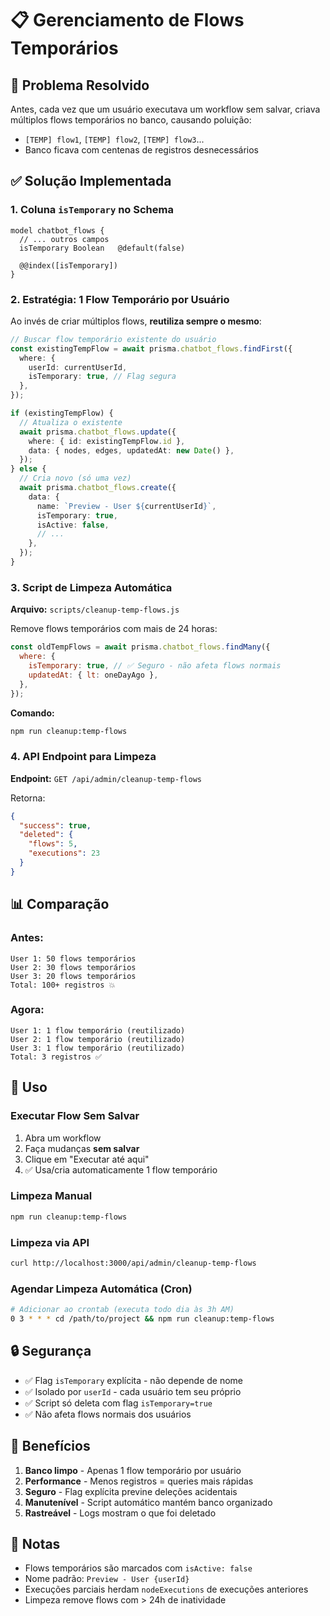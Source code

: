 # 📋 Gerenciamento de Flows Temporários

## 🎯 Problema Resolvido

Antes, cada vez que um usuário executava um workflow sem salvar, criava múltiplos flows temporários no banco, causando poluição:

- `[TEMP] flow1`, `[TEMP] flow2`, `[TEMP] flow3`...
- Banco ficava com centenas de registros desnecessários

## ✅ Solução Implementada

### 1. **Coluna `isTemporary`** no Schema

```prisma
model chatbot_flows {
  // ... outros campos
  isTemporary Boolean   @default(false)

  @@index([isTemporary])
}
```

### 2. **Estratégia: 1 Flow Temporário por Usuário**

Ao invés de criar múltiplos flows, **reutiliza sempre o mesmo**:

```typescript
// Buscar flow temporário existente do usuário
const existingTempFlow = await prisma.chatbot_flows.findFirst({
  where: {
    userId: currentUserId,
    isTemporary: true, // Flag segura
  },
});

if (existingTempFlow) {
  // Atualiza o existente
  await prisma.chatbot_flows.update({
    where: { id: existingTempFlow.id },
    data: { nodes, edges, updatedAt: new Date() },
  });
} else {
  // Cria novo (só uma vez)
  await prisma.chatbot_flows.create({
    data: {
      name: `Preview - User ${currentUserId}`,
      isTemporary: true,
      isActive: false,
      // ...
    },
  });
}
```

### 3. **Script de Limpeza Automática**

**Arquivo:** `scripts/cleanup-temp-flows.js`

Remove flows temporários com mais de 24 horas:

```javascript
const oldTempFlows = await prisma.chatbot_flows.findMany({
  where: {
    isTemporary: true, // ✅ Seguro - não afeta flows normais
    updatedAt: { lt: oneDayAgo },
  },
});
```

**Comando:**

```bash
npm run cleanup:temp-flows
```

### 4. **API Endpoint para Limpeza**

**Endpoint:** `GET /api/admin/cleanup-temp-flows`

Retorna:

```json
{
  "success": true,
  "deleted": {
    "flows": 5,
    "executions": 23
  }
}
```

## 📊 Comparação

### Antes:

```
User 1: 50 flows temporários
User 2: 30 flows temporários
User 3: 20 flows temporários
Total: 100+ registros 💥
```

### Agora:

```
User 1: 1 flow temporário (reutilizado)
User 2: 1 flow temporário (reutilizado)
User 3: 1 flow temporário (reutilizado)
Total: 3 registros ✅
```

## 🚀 Uso

### Executar Flow Sem Salvar

1. Abra um workflow
2. Faça mudanças **sem salvar**
3. Clique em "Executar até aqui"
4. ✅ Usa/cria automaticamente 1 flow temporário

### Limpeza Manual

```bash
npm run cleanup:temp-flows
```

### Limpeza via API

```bash
curl http://localhost:3000/api/admin/cleanup-temp-flows
```

### Agendar Limpeza Automática (Cron)

```bash
# Adicionar ao crontab (executa todo dia às 3h AM)
0 3 * * * cd /path/to/project && npm run cleanup:temp-flows
```

## 🔒 Segurança

- ✅ Flag `isTemporary` explícita - não depende de nome
- ✅ Isolado por `userId` - cada usuário tem seu próprio
- ✅ Script só deleta com flag `isTemporary=true`
- ✅ Não afeta flows normais dos usuários

## 🎯 Benefícios

1. **Banco limpo** - Apenas 1 flow temporário por usuário
2. **Performance** - Menos registros = queries mais rápidas
3. **Seguro** - Flag explícita previne deleções acidentais
4. **Manutenível** - Script automático mantém banco organizado
5. **Rastreável** - Logs mostram o que foi deletado

## 📝 Notas

- Flows temporários são marcados com `isActive: false`
- Nome padrão: `Preview - User {userId}`
- Execuções parciais herdam `nodeExecutions` de execuções anteriores
- Limpeza remove flows com > 24h de inatividade

